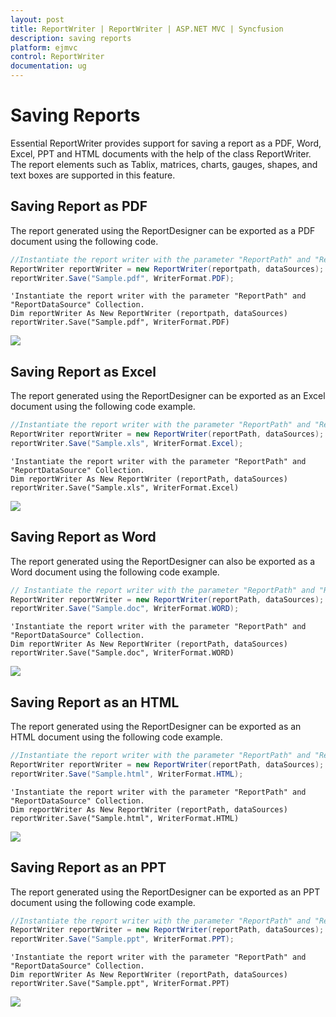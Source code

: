 ```yaml
---
layout: post
title: ReportWriter | ReportWriter | ASP.NET MVC | Syncfusion
description: saving reports
platform: ejmvc
control: ReportWriter
documentation: ug
---
```


# Saving Reports

Essential ReportWriter provides support for saving a report as a PDF, Word, Excel, PPT and HTML documents with the help of the class ReportWriter. The report elements such as Tablix, matrices, charts, gauges, shapes, and text boxes are supported in this feature. 

## Saving Report as PDF 

The report generated using the ReportDesigner can be exported as a PDF document using the following code.


~~~csharp
//Instantiate the report writer with the parameter "ReportPath" and "ReportDataSource" Collection.
ReportWriter reportWriter = new ReportWriter(reportpath, dataSources);
reportWriter.Save("Sample.pdf", WriterFormat.PDF);
~~~

~~~vbnet
'Instantiate the report writer with the parameter "ReportPath" and "ReportDataSource" Collection.
Dim reportWriter As New ReportWriter (reportpath, dataSources)
reportWriter.Save("Sample.pdf", WriterFormat.PDF)
~~~

![](MVC_Images/RDLExportPdf.png)

## Saving Report as Excel 

The report generated using the ReportDesigner can be exported as an Excel document using the following code example. 

~~~csharp
//Instantiate the report writer with the parameter "ReportPath" and "ReportDataSource" Collection.
ReportWriter reportWriter = new ReportWriter(reportPath, dataSources);
reportWriter.Save("Sample.xls", WriterFormat.Excel);
~~~
~~~vbnet
'Instantiate the report writer with the parameter "ReportPath" and "ReportDataSource" Collection.
Dim reportWriter As New ReportWriter (reportPath, dataSources)
reportWriter.Save("Sample.xls", WriterFormat.Excel)
~~~

![](MVC_Images/RDLExportExcel.png) 

## Saving Report as Word 

The report generated using the ReportDesigner can also be exported as a Word document using the following code example.

~~~csharp
// Instantiate the report writer with the parameter "ReportPath" and "ReportDataSource" Collection
ReportWriter reportWriter = new ReportWriter(reportPath, dataSources);
reportWriter.Save("Sample.doc", WriterFormat.WORD);
~~~
~~~vbnet
'Instantiate the report writer with the parameter "ReportPath" and "ReportDataSource" Collection.
Dim reportWriter As New ReportWriter (reportPath, dataSources)
reportWriter.Save("Sample.doc", WriterFormat.WORD)
~~~

![](MVC_Images/RDLExportWord.png) 

## Saving Report as an HTML 

The report generated using the ReportDesigner can be exported as an HTML document using the following code example. 

~~~csharp
//Instantiate the report writer with the parameter "ReportPath" and "ReportDataSource" Collection.
ReportWriter reportWriter = new ReportWriter(reportPath, dataSources);
reportWriter.Save("Sample.html", WriterFormat.HTML);
~~~
~~~vbnet
'Instantiate the report writer with the parameter "ReportPath" and "ReportDataSource" Collection.
Dim reportWriter As New ReportWriter (reportPath, dataSources)
reportWriter.Save("Sample.html", WriterFormat.HTML)
~~~

![](MVC_Images/RDLExportHtml.png) 

## Saving Report as an PPT 

The report generated using the ReportDesigner can be exported as an PPT document using the following code example. 

~~~csharp
//Instantiate the report writer with the parameter "ReportPath" and "ReportDataSource" Collection.
ReportWriter reportWriter = new ReportWriter(reportPath, dataSources);
reportWriter.Save("Sample.ppt", WriterFormat.PPT);
~~~
~~~vbnet
'Instantiate the report writer with the parameter "ReportPath" and "ReportDataSource" Collection.
Dim reportWriter As New ReportWriter (reportPath, dataSources)
reportWriter.Save("Sample.ppt", WriterFormat.PPT)
~~~

![](MVC_Images/RDLExportPPT.png) 